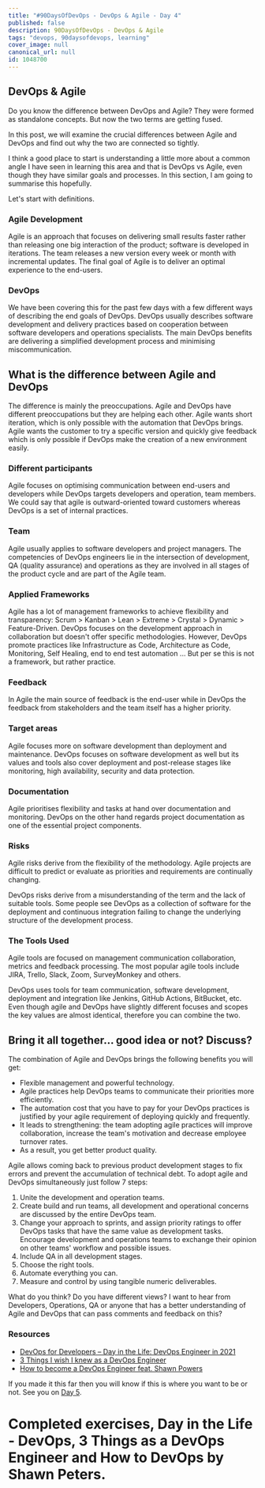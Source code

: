 ```yaml
---
title: "#90DaysOfDevOps - DevOps & Agile - Day 4"
published: false
description: 90DaysOfDevOps - DevOps & Agile
tags: "devops, 90daysofdevops, learning"
cover_image: null
canonical_url: null
id: 1048700
---
```


## DevOps & Agile

Do you know the difference between DevOps and Agile? They were formed as standalone concepts. But now the two terms are getting fused.

In this post, we will examine the crucial differences between Agile and DevOps and find out why the two are connected so tightly.

I think a good place to start is understanding a little more about a common angle I have seen in learning this area and that is DevOps vs Agile, even though they have similar goals and processes. In this section, I am going to summarise this hopefully.

Let's start with definitions.

### Agile Development

Agile is an approach that focuses on delivering small results faster rather than releasing one big interaction of the product; software is developed in iterations. The team releases a new version every week or month with incremental updates. The final goal of Agile is to deliver an optimal experience to the end-users.

### DevOps

We have been covering this for the past few days with a few different ways of describing the end goals of DevOps. DevOps usually describes software development
and delivery practices based on cooperation between software developers and operations specialists. The main DevOps benefits are delivering a simplified development process and minimising miscommunication.

## What is the difference between Agile and DevOps

The difference is mainly the preoccupations. Agile and DevOps have different preoccupations but they are helping each other. Agile wants short iteration, which is only possible with the automation that DevOps brings. Agile wants the customer to try a specific version and quickly give feedback which is only possible if DevOps make the creation of a new environment easily.

### Different participants

Agile focuses on optimising communication between end-users and developers while DevOps targets developers and operation, team members. We could say that agile is outward-oriented toward customers whereas DevOps is a set of internal practices.

### Team

Agile usually applies to software developers and project managers. The competencies of DevOps engineers lie in the intersection of development, QA (quality assurance) and operations as they are involved in all stages of the product cycle and are part of the Agile team.

### Applied Frameworks

Agile has a lot of management frameworks to achieve flexibility and transparency: Scrum > Kanban > Lean > Extreme > Crystal > Dynamic > Feature-Driven. DevOps focuses on the development approach in collaboration but doesn't offer specific methodologies. However, DevOps promote practices like Infrastructure as Code, Architecture as Code, Monitoring, Self Healing, end to end test automation ... But per se this is not a framework, but rather practice.

### Feedback

In Agile the main source of feedback is the end-user while in DevOps the feedback from stakeholders and the team itself has a higher priority.

### Target areas

Agile focuses more on software development than deployment and maintenance. DevOps focuses on software development as well but its values and tools also cover deployment and post-release stages like monitoring, high availability, security and data protection.

### Documentation

Agile prioritises flexibility and tasks at hand over documentation and monitoring. DevOps on the other hand regards project documentation as one of the essential project components.

### Risks

Agile risks derive from the flexibility of the methodology. Agile projects are difficult to predict or evaluate as priorities and requirements are continually changing.

DevOps risks derive from a misunderstanding of the term and the lack of suitable tools. Some people see DevOps as a collection of software for the deployment and continuous integration failing to change the underlying structure of the development process.

### The Tools Used

Agile tools are focused on management communication collaboration, metrics and feedback processing. The most popular agile tools include JIRA, Trello, Slack, Zoom, SurveyMonkey and others.

DevOps uses tools for team communication, software development, deployment and integration like Jenkins, GitHub Actions, BitBucket, etc. Even though agile and DevOps have slightly different focuses and scopes the key values are almost identical, therefore you can combine the two.

## Bring it all together… good idea or not? Discuss?

The combination of Agile and DevOps brings the following benefits you will get:

- Flexible management and powerful technology.
- Agile practices help DevOps teams to communicate their priorities more efficiently.
- The automation cost that you have to pay for your DevOps practices is justified by your agile requirement of deploying quickly and frequently.
- It leads to strengthening: the team adopting agile practices will improve collaboration, increase the team's motivation and decrease employee turnover rates.
- As a result, you get better product quality.

Agile allows coming back to previous product development stages to fix errors and prevent the accumulation of technical debt. To adopt agile and DevOps
simultaneously just follow 7 steps:

1. Unite the development and operation teams.
2. Create build and run teams, all development and operational concerns are discussed by the entire DevOps team.
3. Change your approach to sprints, and assign priority ratings to offer DevOps tasks that have the same value as development tasks. Encourage development and operations teams to exchange their opinion on other teams' workflow and possible issues.
4. Include QA in all development stages.
5. Choose the right tools.
6. Automate everything you can.
7. Measure and control by using tangible numeric deliverables.

What do you think? Do you have different views? I want to hear from Developers, Operations, QA or anyone that has a better understanding of Agile and DevOps that can pass comments and feedback on this?

### Resources

- [DevOps for Developers – Day in the Life: DevOps Engineer in 2021](https://www.youtube.com/watch?v=2JymM0YoqGA)
- [3 Things I wish I knew as a DevOps Engineer](https://www.youtube.com/watch?v=udRNM7YRdY4)
- [How to become a DevOps Engineer feat. Shawn Powers](https://www.youtube.com/watch?v=kDQMjAQNvY4)

If you made it this far then you will know if this is where you want to be or not. See you on [Day 5](day05.md).

# Completed exercises, Day in the Life - DevOps, 3 Things as a DevOps Engineer and How to DevOps by Shawn Peters.
